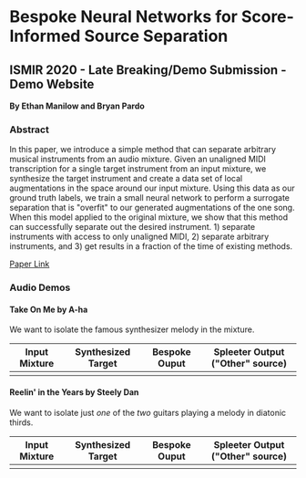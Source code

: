 # Bespoke Neural Networks for Score-Informed Source Separation

## ISMIR 2020 - Late Breaking/Demo Submission - Demo Website

**By Ethan Manilow and Bryan Pardo**

### Abstract

In this paper, we introduce a simple method that can separate arbitrary musical instruments from an audio mixture. Given an unaligned MIDI transcription for a single target instrument from an input mixture, we synthesize the target instrument and create a data set of local augmentations in the space around our input mixture. Using this data as our ground truth labels, we train a small neural network to perform a surrogate separation that is "overfit" to our generated augmentations of the one song. When this model applied to the original mixture, we show that this method can successfully separate out the desired instrument.  1) separate instruments with access to only unaligned MIDI, 2) separate arbitrary instruments, and 3) get results in a fraction of the time of existing methods.

[Paper Link]()


### Audio Demos

#### Take On Me by A-ha


We want to isolate the famous synthesizer melody in the mixture.


| Input Mixture | Synthesized Target | Bespoke Ouput | Spleeter Output ("Other" source) |
|---------------|--------------------|---------------|----------------------------------|
|               |                    |               |                                  |



#### Reelin' in the Years by Steely Dan

We want to isolate just _one_ of the _two_ guitars playing a melody in diatonic thirds.


| Input Mixture | Synthesized Target | Bespoke Ouput | Spleeter Output ("Other" source) |
|---------------|--------------------|---------------|----------------------------------|
|               |                    |               |                                  |



